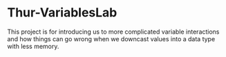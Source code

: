 # Thur-VariablesLab

This project is for introducing us to more complicated variable interactions and how things can go wrong when we downcast values into a data type with less memory.
